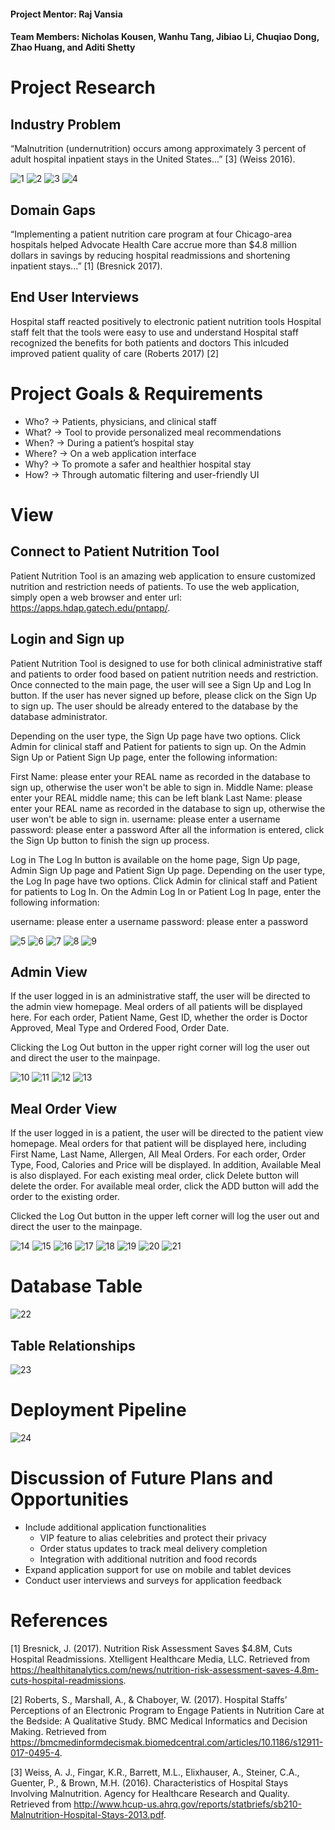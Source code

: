 ####  Project Mentor: Raj Vansia
####  Team Members: Nicholas Kousen, Wanhu Tang, Jibiao Li, Chuqiao Dong, Zhao Huang, and Aditi Shetty

# Project Research
##  Industry Problem
 “Malnutrition (undernutrition) occurs among approximately 3 percent of adult hospital inpatient stays in the United States...” [3] (Weiss 2016).
  
  ![1](images/1.png)
  ![2](images/2.png)
  ![3](images/3.png)
  ![4](images/4.png)

##  Domain Gaps
  “Implementing a patient nutrition care program at four Chicago-area hospitals helped Advocate Health Care accrue more than $4.8 million dollars in savings by reducing hospital
readmissions and shortening inpatient stays...” [1] (Bresnick 2017).

##  End User Interviews
  Hospital staff reacted positively to electronic patient nutrition tools Hospital staff felt that the tools were easy to use and understand Hospital staff recognized the benefits for both patients and doctors
This inlcuded improved patient quality of care (Roberts 2017) [2]

# Project Goals & Requirements
  * Who?	→ Patients, physicians, and clinical staff
  * What?	→ Tool to provide personalized meal recommendations
  * When?	→ During a patient’s hospital stay
  * Where?	→ On a web application interface
  * Why?	→ To promote a safer and healthier hospital stay
  * How?	→ Through automatic filtering and user-friendly UI

# View

## Connect to Patient Nutrition Tool
 Patient Nutrition Tool is an amazing web application to ensure customized nutrition and restriction needs of patients.
 To use the web application, simply open a web browser and enter url: https://apps.hdap.gatech.edu/pntapp/.
 
##  Login and Sign up
 Patient Nutrition Tool is designed to use for both clinical administrative staff and patients to order food based on patient nutrition needs and restriction.
 Once connected to the main page, the user will see a Sign Up and Log In button. If the user has never signed up before, please click on the Sign Up to sign up. The user should be already entered to the database by the database administrator.
 
 Depending on the user type, the Sign Up page have two options. Click Admin for clinical staff and Patient for patients to sign up. On the Admin Sign Up or Patient Sign Up page, enter the following information:

 First Name: please enter your REAL name as recorded in the database to sign up, otherwise the user won't be able to sign in.
 Middle Name: please enter your REAL middle name; this can be left blank
 Last Name: please enter your REAL name as recorded in the database to sign up, otherwise the user won't be able to sign in.
 username: please enter a username
 password: please enter a password
 After all the information is entered, click the Sign Up button to finish the sign up process.

 Log in
  The Log In button is available on the home page, Sign Up page, Admin Sign Up page and Patient Sign Up page. Depending on the user type, the Log In page have two options. Click Admin for clinical staff and Patient for patients to Log In. On the Admin Log In or Patient Log In page, enter the following information:

 username: please enter a username
 password: please enter a password
 
  ![5](images/5.png)
  ![6](images/6.png)
  ![7](images/7.png)
  ![8](images/8.png)
  ![9](images/9.png)
  
##  Admin View
 If the user logged in is an administrative staff, the user will be directed to the admin view homepage. Meal orders of all patients will be displayed here. For each order, Patient Name, Gest ID, whether the order is Doctor Approved, Meal Type and Ordered Food, Order Date.

 Clicking the Log Out button in the upper right corner will log the user out and direct the user to the mainpage.

  ![10](images/10.PNG)
  ![11](images/11.PNG)
  ![12](images/12.PNG)
  ![13](images/13.PNG)
  
##  Meal Order View
 If the user logged in is a patient, the user will be directed to the patient view homepage. Meal orders for that patient will be displayed here, including First Name, Last Name, Allergen, All Meal Orders. For each order, Order Type, Food, Calories and Price will be displayed. In addition, Available Meal is also displayed. For each existing meal order, click Delete button will delete the order. For available meal order, click the ADD button will add the order to the existing order.

 Clicked the Log Out button in the upper left corner will log the user out and direct the user to the mainpage.

  ![14](images/14.PNG)
  ![15](images/15.PNG)
  ![16](images/16.PNG)
  ![17](images/17.PNG)
  ![18](images/18.PNG)
  ![19](images/19.PNG)
  ![20](images/20.PNG)
  ![21](images/21.PNG)
  
# Database Table
  ![22](images/22.PNG)
  
##  Table Relationships
   ![23](images/23.PNG)
   
# Deployment Pipeline
  ![24](images/24.PNG)
  
# Discussion of Future Plans and Opportunities
  * Include additional application functionalities
    * VIP feature to alias celebrities and protect their privacy
    * Order status updates to track meal delivery completion
    * Integration with additional nutrition and food records
  * Expand application support for use on mobile and tablet devices
  * Conduct user interviews and surveys for application feedback

# References
[1] Bresnick, J. (2017). Nutrition Risk Assessment Saves $4.8M, Cuts Hospital Readmissions. Xtelligent Healthcare Media, LLC. Retrieved from https://healthitanalytics.com/news/nutrition-risk-assessment-saves-4.8m-cuts-hospital-readmissions.

[2] Roberts, S., Marshall, A., & Chaboyer, W. (2017). Hospital Staffs’ Perceptions of an Electronic Program to Engage Patients in Nutrition Care at the Bedside: A Qualitative Study. BMC Medical Informatics and Decision Making. Retrieved from https://bmcmedinformdecismak.biomedcentral.com/articles/10.1186/s12911-017-0495-4.

[3] Weiss, A. J., Fingar, K.R., Barrett, M.L., Elixhauser, A., Steiner, C.A., Guenter, P., & Brown, M.H. (2016). Characteristics of Hospital Stays Involving Malnutrition. Agency for Healthcare Research and Quality. Retrieved from http://www.hcup-us.ahrq.gov/reports/statbriefs/sb210-Malnutrition-Hospital-Stays-2013.pdf.

